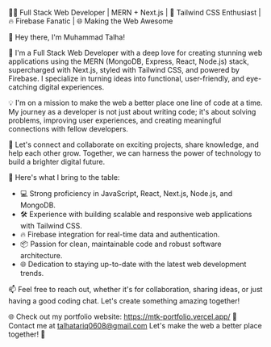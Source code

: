👨‍💻 Full Stack Web Developer | MERN + Next.js | 💨 Tailwind CSS Enthusiast | 🔥 Firebase Fanatic | 🌐 Making the Web Awesome

👋 Hey there, I'm Muhammad Talha! 

💼 I'm a Full Stack Web Developer with a deep love for creating stunning web applications using the MERN (MongoDB, Express, React, Node.js) stack, supercharged with Next.js, styled with Tailwind CSS, and powered by Firebase. I specialize in turning ideas into functional, user-friendly, and eye-catching digital experiences.

💡 I'm on a mission to make the web a better place one line of code at a time. My journey as a developer is not just about writing code; it's about solving problems, improving user experiences, and creating meaningful connections with fellow developers.

💬 Let's connect and collaborate on exciting projects, share knowledge, and help each other grow. Together, we can harness the power of technology to build a brighter digital future.

🌟 Here's what I bring to the table:

- 💻 Strong proficiency in JavaScript, React, Next.js, Node.js, and MongoDB.
- 🛠️ Experience with building scalable and responsive web applications with Tailwind CSS.
- 🔥 Firebase integration for real-time data and authentication.
- 📦 Passion for clean, maintainable code and robust software architecture.
- 🌐 Dedication to staying up-to-date with the latest web development trends.

📫 Feel free to reach out, whether it's for collaboration, sharing ideas, or just having a good coding chat. Let's create something amazing together!

🌐 Check out my portfolio website: https://mtk-portfolio.vercel.app/
📧 Contact me at talhatariq0608@gmail.com
Let's make the web a better place together! 🚀
